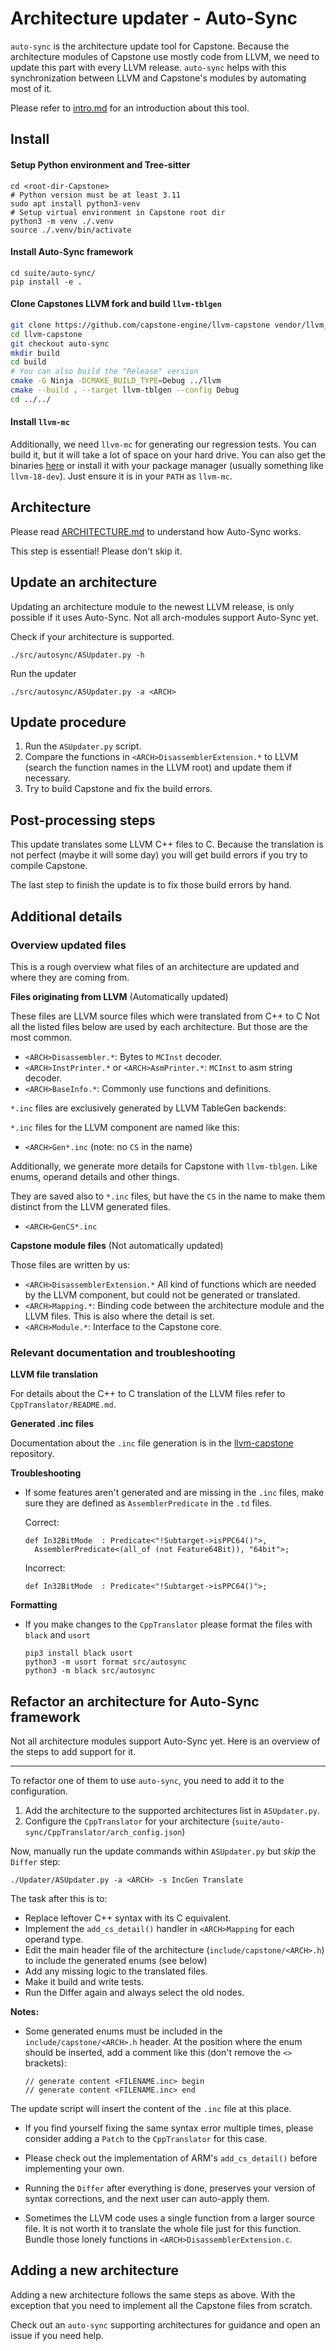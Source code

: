 <!--
Copyright © 2022 Rot127 <unisono@quyllur.org>
SPDX-License-Identifier: BSD-3
-->

# Architecture updater - Auto-Sync

`auto-sync` is the architecture update tool for Capstone.
Because the architecture modules of Capstone use mostly code from LLVM,
we need to update this part with every LLVM release. `auto-sync` helps
with this synchronization between LLVM and Capstone's modules by
automating most of it.

Please refer to [intro.md](intro.md) for an introduction about this tool.

## Install

#### Setup Python environment and Tree-sitter

```
cd <root-dir-Capstone>
# Python version must be at least 3.11
sudo apt install python3-venv
# Setup virtual environment in Capstone root dir
python3 -m venv ./.venv
source ./.venv/bin/activate
```

#### Install Auto-Sync framework

```
cd suite/auto-sync/
pip install -e .
```

#### Clone Capstones LLVM fork and build `llvm-tblgen`

```bash
git clone https://github.com/capstone-engine/llvm-capstone vendor/llvm_root/
cd llvm-capstone
git checkout auto-sync
mkdir build
cd build
# You can also build the "Release" version
cmake -G Ninja -DCMAKE_BUILD_TYPE=Debug ../llvm
cmake --build . --target llvm-tblgen --config Debug
cd ../../
```

#### Install `llvm-mc`

Additionally, we need `llvm-mc` for generating our regression tests.
You can build it, but it will take a lot of space on your hard drive.
You can also get the binaries [here](https://releases.llvm.org/download.html) or
install it with your package manager (usually something like `llvm-18-dev`).
Just ensure it is in your `PATH` as `llvm-mc`.

## Architecture

Please read [ARCHITECTURE.md](https://github.com/capstone-engine/capstone/blob/next/docs/ARCHITECTURE.md) to understand how Auto-Sync works.

This step is essential! Please don't skip it.

## Update an architecture

Updating an architecture module to the newest LLVM release, is only possible if it uses Auto-Sync.
Not all arch-modules support Auto-Sync yet.

Check if your architecture is supported.

```
./src/autosync/ASUpdater.py -h
```

Run the updater

```
./src/autosync/ASUpdater.py -a <ARCH>
```

## Update procedure

1. Run the `ASUpdater.py` script.
2. Compare the functions in `<ARCH>DisassemblerExtension.*` to LLVM (search the function names in the LLVM root)
and update them if necessary.
3. Try to build Capstone and fix the build errors.


## Post-processing steps

This update translates some LLVM C++ files to C.
Because the translation is not perfect (maybe it will some day)
you will get build errors if you try to compile Capstone.

The last step to finish the update is to fix those build errors by hand.

## Additional details

### Overview updated files

This is a rough overview what files of an architecture are updated and where they are coming from.

**Files originating from LLVM** (Automatically updated)

These files are LLVM source files which were translated from C++ to C
Not all the listed files below are used by each architecture.
But those are the most common.

- `<ARCH>Disassembler.*`: Bytes to `MCInst` decoder.
- `<ARCH>InstPrinter.*` or `<ARCH>AsmPrinter.*`: `MCInst` to asm string decoder.
- `<ARCH>BaseInfo.*`: Commonly use functions and definitions.

`*.inc` files are exclusively generated by LLVM TableGen backends:

`*.inc` files for the LLVM component are named like this:
- `<ARCH>Gen*.inc` (note: no `CS` in the name)

Additionally, we generate more details for Capstone with `llvm-tblgen`.
Like enums, operand details and other things.

They are saved also to `*.inc` files, but have the `CS` in the name to make them distinct from the LLVM generated files.

- `<ARCH>GenCS*.inc`

**Capstone module files** (Not automatically updated)

Those files are written by us:

- `<ARCH>DisassemblerExtension.*` All kind of functions which are needed by the LLVM component, but could not be generated or translated.
- `<ARCH>Mapping.*`: Binding code between the architecture module and the LLVM files. This is also where the detail is set.
- `<ARCH>Module.*`: Interface to the Capstone core.

### Relevant documentation and troubleshooting

**LLVM file translation**

For details about the C++ to C translation of the LLVM files refer to `CppTranslator/README.md`.

**Generated .inc files**

Documentation about the `.inc` file generation is in the [llvm-capstone](https://github.com/capstone-engine/llvm-capstone) repository.

**Troubleshooting**

- If some features aren't generated and are missing in the `.inc` files, make sure they are defined as `AssemblerPredicate` in the `.td` files.

  Correct:
  ```
  def In32BitMode  : Predicate<"!Subtarget->isPPC64()">,
    AssemblerPredicate<(all_of (not Feature64Bit)), "64bit">;
  ```
  Incorrect:
  ```
  def In32BitMode  : Predicate<"!Subtarget->isPPC64()">;
  ```

**Formatting**

- If you make changes to the `CppTranslator` please format the files with `black` and `usort`
  ```
  pip3 install black usort
  python3 -m usort format src/autosync
  python3 -m black src/autosync
  ```

## Refactor an architecture for Auto-Sync framework

Not all architecture modules support Auto-Sync yet.
Here is an overview of the steps to add support for it.

<hr>

To refactor one of them to use `auto-sync`, you need to add it to the configuration.

1. Add the architecture to the supported architectures list in `ASUpdater.py`.
2. Configure the `CppTranslator` for your architecture (`suite/auto-sync/CppTranslator/arch_config.json`)

Now, manually run the update commands within `ASUpdater.py` but *skip* the `Differ` step:

```
./Updater/ASUpdater.py -a <ARCH> -s IncGen Translate
```

The task after this is to:

- Replace leftover C++ syntax with its C equivalent.
- Implement the `add_cs_detail()` handler in `<ARCH>Mapping` for each operand type.
- Edit the main header file of the architecture (`include/capstone/<ARCH>.h`) to include the generated enums (see below)
- Add any missing logic to the translated files.
- Make it build and write tests.
- Run the Differ again and always select the old nodes.

**Notes:**

- Some generated enums must be included in the `include/capstone/<ARCH>.h` header.
At the position where the enum should be inserted, add a comment like this (don't remove the `<>` brackets):

    ```
    // generate content <FILENAME.inc> begin
    // generate content <FILENAME.inc> end
    ```

The update script will insert the content of the `.inc` file at this place.

- If you find yourself fixing the same syntax error multiple times,
please consider adding a `Patch` to the `CppTranslator` for this case.

- Please check out the implementation of ARM's `add_cs_detail()` before implementing your own.

- Running the `Differ` after everything is done, preserves your version of syntax corrections, and the next user can auto-apply them.

- Sometimes the LLVM code uses a single function from a larger source file.
It is not worth it to translate the whole file just for this function.
Bundle those lonely functions in `<ARCH>DisassemblerExtension.c`.

## Adding a new architecture

Adding a new architecture follows the same steps as above. With the exception that you need
to implement all the Capstone files from scratch.

Check out an `auto-sync` supporting architectures for guidance and open an issue if you need help.
